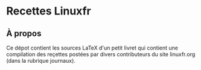 Recettes Linuxfr
================

À propos
--------

Ce dépot contient les sources LaTeX d'un petit livret qui contient une
compilation des reçettes postées par divers contributeurs du site linuxfr.org
(dans la rubrique journaux).
